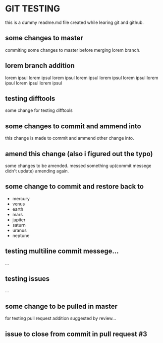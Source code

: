 # GIT TESTING

this is a dummy readme.md file created while learing
git and github.

## some changes to master
commiting some changes to master before merging
lorem branch.

## lorem branch addition
lorem ipsul lorem ipsul lorem ipsul
lorem ipsul lorem ipsul lorem ipsul
lorem ipsul lorem ipsul lorem ipsul

## testing difftools
some change for testing difftools

## some changes to commit and ammend into
this change is made to commit and ammend other change into.

## amend this change (also i figured out the typo)
some changes to be amended.
messed something up(commit messege didn't update) amending again.

## some change to commit and restore back to
- mercury
- venus
- earth
- mars
- jupiter
- saturn
- uranus
- neptune

## testing multiline commit messege...
...

## testing issues
...

## some change to be pulled in master
for testing pull request
addition suggested by review...

## issue to close from commit in pull request #3
